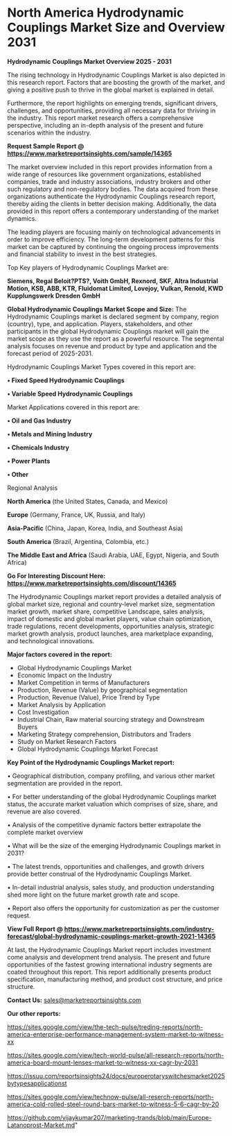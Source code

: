  # North America Hydrodynamic Couplings Market Size and Overview 2031

<Strong> Hydrodynamic Couplings Market Overview 2025 - 2031</strong>

The rising technology in Hydrodynamic Couplings Market is also depicted in this research report. Factors that are boosting the growth of the market, and giving a positive push to thrive in the global market is explained in detail.

Furthermore, the report highlights on emerging trends, significant drivers, challenges, and opportunities, providing all necessary data for thriving in the industry. This report market research offers a comprehensive perspective, including an in-depth analysis of the present and future scenarios within the industry.

<strong>Request Sample Report @ <a href=https://www.marketreportsinsights.com/sample/14365>https://www.marketreportsinsights.com/sample/14365</a></strong>

The market overview included in this report provides information from a wide range of resources like government organizations, established companies, trade and industry associations, industry brokers and other such regulatory and non-regulatory bodies. The data acquired from these organizations authenticate the Hydrodynamic Couplings research report, thereby aiding the clients in better decision making. Additionally, the data provided in this report offers a contemporary understanding of the market dynamics.

The leading players are focusing mainly on technological advancements in order to improve efficiency. The long-term development patterns for this market can be captured by continuing the ongoing process improvements and financial stability to invest in the best strategies.

Top Key players of Hydrodynamic Couplings Market are:

<strong>Siemens, Regal Beloit?PTS?, Voith GmbH, Rexnord, SKF, Altra Industrial Motion, KSB, ABB, KTR, Fluidomat Limited, Lovejoy, Vulkan, Renold, KWD Kupplungswerk Dresden GmbH</strong>

<strong><b>Global Hydrodynamic Couplings Market Scope and Size:</b></strong>
The Hydrodynamic Couplings market is declared segment by company, region (country), type, and application. Players, stakeholders, and other participants in the global Hydrodynamic Couplings market will gain the market scope as they use the report as a powerful resource. The segmental analysis focuses on revenue and product by type and application and the forecast period of 2025-2031.

Hydrodynamic Couplings Market Types covered in this report are:

<strong>• Fixed Speed Hydrodynamic Couplings

• Variable Speed Hydrodynamic Couplings</strong>

Market Applications covered in this report are:

<strong>• Oil and Gas Industry

• Metals and Mining Industry

• Chemicals Industry

• Power Plants

• Other</strong> 

Regional Analysis

<strong>North America</strong> (the United States, Canada, and Mexico)

<strong>Europe</strong> (Germany, France, UK, Russia, and Italy)

<strong>Asia-Pacific</strong> (China, Japan, Korea, India, and Southeast Asia)

<strong>South America</strong> (Brazil, Argentina, Colombia, etc.)

<strong>The Middle East and Africa</strong> (Saudi Arabia, UAE, Egypt, Nigeria, and South Africa)

<strong>Go For Interesting Discount Here: <a href=https://www.marketreportsinsights.com/discount/14365>https://www.marketreportsinsights.com/discount/14365</a></strong>

The Hydrodynamic Couplings market report provides a detailed analysis of global market size, regional and country-level market size, segmentation market growth, market share, competitive Landscape, sales analysis, impact of domestic and global market players, value chain optimization, trade regulations, recent developments, opportunities analysis, strategic market growth analysis, product launches, area marketplace expanding, and technological innovations.

<strong><b>Major factors covered in the report:</b></strong>
<ul>
  <li>Global Hydrodynamic Couplings Market </li>
  <li>Economic Impact on the Industry</li>
  <li>Market Competition in terms of Manufacturers</li>
  <li>Production, Revenue (Value) by geographical segmentation</li>
  <li>Production, Revenue (Value), Price Trend by Type</li>
  <li>Market Analysis by Application</li>
  <li>Cost Investigation</li>
  <li>Industrial Chain, Raw material sourcing strategy and Downstream Buyers</li>
  <li>Marketing Strategy comprehension, Distributors and Traders</li>
  <li>Study on Market Research Factors</li>
  <li>Global Hydrodynamic Couplings Market Forecast</li>
</ul>

<strong><b>Key Point of the Hydrodynamic Couplings Market report:</b></strong>

• Geographical distribution, company profiling, and various other market segmentation are provided in the report.

• For better understanding of the global Hydrodynamic Couplings market status, the accurate market valuation which comprises of size, share, and revenue are also covered.

• Analysis of the competitive dynamic factors better extrapolate the complete market overview

• What will be the size of the emerging Hydrodynamic Couplings market in 2031?

• The latest trends, opportunities and challenges, and growth drivers provide better construal of the Hydrodynamic Couplings Market.

• In-detail industrial analysis, sales study, and production understanding shed more light on the future market growth rate and scope.

• Report also offers the opportunity for customization as per the customer request.

<strong><b>View Full Report @ <a href=https://www.marketreportsinsights.com/industry-forecast/global-hydrodynamic-couplings-market-growth-2021-14365>https://www.marketreportsinsights.com/industry-forecast/global-hydrodynamic-couplings-market-growth-2021-14365</a></b></strong>


At last, the Hydrodynamic Couplings Market report includes investment come analysis and development trend analysis. The present and future opportunities of the fastest growing international industry segments are coated throughout this report. This report additionally presents product specification, manufacturing method, and product cost structure, and price structure.

<strong>Contact Us:</strong>
sales@marketreportsinsights.com

<strong>Our other reports:</strong>

<a href=https://sites.google.com/view/the-tech-pulse/treding-reports/north-america-enterprise-performance-management-system-market-to-witness-xx>https://sites.google.com/view/the-tech-pulse/treding-reports/north-america-enterprise-performance-management-system-market-to-witness-xx</a>

<a href=https://sites.google.com/view/tech-world-pulse/all-research-reports/north-america-board-mount-lenses-market-to-witness-xx-cagr-by-2031>https://sites.google.com/view/tech-world-pulse/all-research-reports/north-america-board-mount-lenses-market-to-witness-xx-cagr-by-2031</a>

<a href=https://issuu.com/reportsinsights24/docs/europerotaryswitchesmarket2025bytypesapplicationst>https://issuu.com/reportsinsights24/docs/europerotaryswitchesmarket2025bytypesapplicationst</a>

<a href=https://sites.google.com/view/technow-pulse/all-reserch-reports/north-america-cold-rolled-steel-round-bars-market-to-witness-5-6-cagr-by-20>https://sites.google.com/view/technow-pulse/all-reserch-reports/north-america-cold-rolled-steel-round-bars-market-to-witness-5-6-cagr-by-20</a>

<a href=https://github.com/vijaykumar207/marketing-trands/blob/main/Europe-Latanoprost-Market.md>https://github.com/vijaykumar207/marketing-trands/blob/main/Europe-Latanoprost-Market.md</a>"
